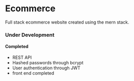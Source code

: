 # Ecommerce

Full stack ecommerce website created using the mern stack.

### Under Development

#### Completed

- REST API
- Hashed passwords through bcrypt
- User authentication through JWT
- front end completed

